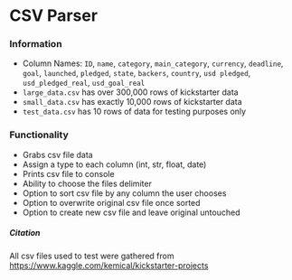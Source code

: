 # CSV Parser

### Information
* Column Names: `ID`, `name`, `category`, `main_category`, `currency`, `deadline`, `goal`, `launched`, `pledged`, `state`, `backers`, `country`, `usd pledged`, `usd_pledged_real`, `usd_goal_real`
* `large_data.csv` has over 300,000 rows of kickstarter data
* `small_data.csv` has exactly 10,000 rows of kickstarter data
* `test_data.csv` has 10 rows of data for testing purposes only

### Functionality
* Grabs csv file data
* Assign a type to each column (int, str, float, date)
* Prints csv file to console
* Ability to choose the files delimiter
* Option to sort csv file by any column the user chooses
* Option to overwrite original csv file once sorted
* Option to create new csv file and leave original untouched

##### Citation
All csv files used to test were gathered from https://www.kaggle.com/kemical/kickstarter-projects


